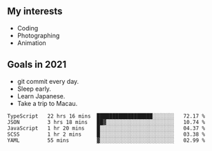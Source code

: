 ## My interests

- Coding
- Photographing
- Animation

## Goals in 2021

- git commit every day.
- Sleep early.
- Learn Japanese.
- Take a trip to Macau.

<!--START_SECTION:waka-->
```text
TypeScript   22 hrs 16 mins  ██████████████████░░░░░░░   72.17 % 
JSON         3 hrs 18 mins   ██▓░░░░░░░░░░░░░░░░░░░░░░   10.74 % 
JavaScript   1 hr 20 mins    █░░░░░░░░░░░░░░░░░░░░░░░░   04.37 % 
SCSS         1 hr 2 mins     █░░░░░░░░░░░░░░░░░░░░░░░░   03.38 % 
YAML         55 mins         ▓░░░░░░░░░░░░░░░░░░░░░░░░   02.99 % 
```
<!--END_SECTION:waka-->
